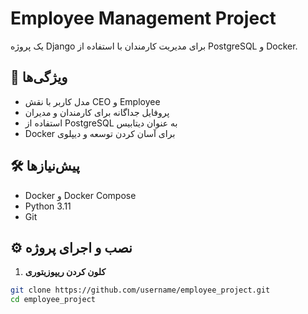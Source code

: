 # Employee Management Project

یک پروژه Django برای مدیریت کارمندان با استفاده از PostgreSQL و Docker.

## 🚀 ویژگی‌ها
- مدل کاربر با نقش CEO و Employee
- پروفایل جداگانه برای کارمندان و مدیران
- استفاده از PostgreSQL به عنوان دیتابیس
- Docker برای آسان کردن توسعه و دیپلوی

## 🛠 پیش‌نیازها
- Docker و Docker Compose
- Python 3.11
- Git

## ⚙️ نصب و اجرای پروژه

1. **کلون کردن ریپوزیتوری**
```bash
git clone https://github.com/username/employee_project.git
cd employee_project
